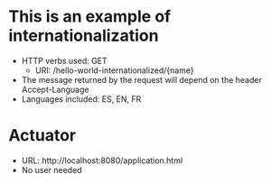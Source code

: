 # This is an example of internationalization
- HTTP verbs used: GET
	- URI: /hello-world-internationalized/{name}
- The message returned by the request will depend on the header Accept-Language
- Languages included: ES, EN, FR

# Actuator
- URL: http://localhost:8080/application.html
- No user needed